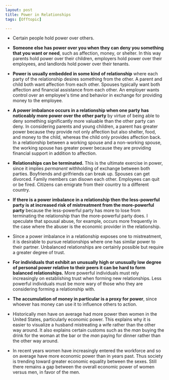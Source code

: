 ```yaml
---
layout: post
title: Power in Relationships
tags: [Offtopic]

---
```


* Certain people hold power over others.

* **Someone else has power over you when they can deny you something that you want or need**, such as affection, money, or shelter. In this way parents hold power over their children, employers hold power over their employees, and landlords hold power over their tenants.

* **Power is usually embedded in some kind of relationship** where each party of the relationship desires something from the other. A parent and child both want affection from each other. Spouses typically want both affection and financial assistance from each other. An employer wants control over an employee's time and behavior in exchange for providing money to the employee.

* **A power imbalance occurs in a relationship when one party has noticeably more power over the other party** by virtue of being able to deny something significantly more valuable than the other party can deny. In considering parents and young children, a parent has greater power because they provide not only affection but also shelter, food, and money to the child, whereas the child only provides affection back. In a relationship between a working spouse and a non-working spouse, the working spouse has greater power because they are providing financial support in addition to affection.

* **Relationships can be terminated.** This is the ultimate exercise in power, since it implies *permanent* withholding of exchange between both parties. Boyfriends and girlfriends can break up. Spouses can get divorced. Family members can disown each other. Employees can quit or be fired. Citizens can emigrate from their country to a different country.

* **If there is a power imbalance in a relationship then the less-powerful party is at increased risk of mistreatment from the more-powerful party** because the less-powerful party has more to lose from terminating the relationship than the more-powerful party does. I speculate that spousal abuse, for example, occurs more frequently in the case where the abuser is the economic provider in the relationship.

* Since a power imbalance in a relationship exposes one to mistreatment, it is desirable to pursue relationships where one has similar power to their partner. Unbalanced relationships are certainly possible but require a greater degree of trust.

* **For individuals that exhibit an unusually high or unusually low degree of personal power relative to their peers it can be hard to form balanced relationships.** More powerful individuals must rely increasingly on establishing trust when forming new relationships. Less powerful individuals must be more wary of those who they are considering forming a relationship with.

* **The accumulation of money in particular is a proxy for power**, since whoever has money can use it to influence others to action.

* Historically men have on average had more power then women in the United States, particularly economic power. This explains why it is easier to visualize a husband mistreating a wife rather than the other way around. It also explains certain customs such as the *man* buying the drink for the woman at the bar or the *man* paying for dinner rather than the other way around.

* In recent years women have increasingly entered the workforce and so on average have more economic power than in years past. Thus society is trending toward greater economic equality between the sexes. Still there remains a gap between the overall economic power of women versus men, in favor of the men.

<!-- Many power inequalities exist along other dimensions as well, such as race, age, disability status, etc. -->